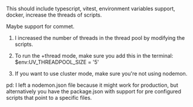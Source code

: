 This should include typescript, vitest, environment variables support, docker, increase the threads of scripts.

Maybe support for commet.

1. I increased the number of threads in the thread pool by modifying the scripts.

2. To run the +thread mode, make sure you add this in the terminal:
$env:UV_THREADPOOL_SIZE = '5'

3. If you want to use cluster mode, make sure you're not using nodemon.

pd:
I left a nodemon.json file because it might work for production, but  alternatively you have the package.json with support for pre configured scripts that point to a specific files.